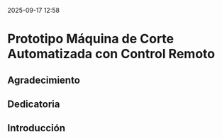 2025-09-17 12:58
# Prototipo Máquina de Corte Automatizada con Control Remoto
## Agradecimiento
## Dedicatoria
## Introducción
